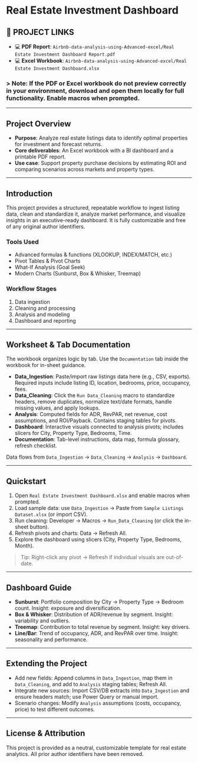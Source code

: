 # Real Estate Investment Dashboard

## 🔗 **PROJECT LINKS**  

- 💻 **PDF Report**: `Airbnb-data-analysis-using-Advanced-excel/Real Estate Investment Dashboard Report.pdf`  
- 💻 **Excel Workbook**: `Airbnb-data-analysis-using-Advanced-excel/Real Estate Investment Dashboard.xlsx`  

### > **Note:** If the PDF or Excel workbook do not preview correctly in your environment, download and open them locally for full functionality. Enable macros when prompted.

---

## Project Overview  
- **Purpose**: Analyze real estate listings data to identify optimal properties for investment and forecast returns.  
- **Core deliverables**: An Excel workbook with a BI dashboard and a printable PDF report.  
- **Use case**: Support property purchase decisions by estimating ROI and comparing scenarios across markets and property types.  

---

## Introduction  
This project provides a structured, repeatable workflow to ingest listing data, clean and standardize it, analyze market performance, and visualize insights in an executive-ready dashboard. It is fully customizable and free of any original author identifiers.

### Tools Used  
- Advanced formulas & functions (XLOOKUP, INDEX/MATCH, etc.)  
- Pivot Tables & Pivot Charts  
- What-If Analysis (Goal Seek)  
- Modern Charts (Sunburst, Box & Whisker, Treemap)  

### Workflow Stages  
1. Data ingestion  
2. Cleaning and processing  
3. Analysis and modeling  
4. Dashboard and reporting  

---

## Worksheet & Tab Documentation  
The workbook organizes logic by tab. Use the `Documentation` tab inside the workbook for in-sheet guidance.

- **Data_Ingestion**: Paste/import raw listings data here (e.g., CSV, exports). Required inputs include listing ID, location, bedrooms, price, occupancy, fees.  
- **Data_Cleaning**: Click the `Run Data_Cleaning` macro to standardize headers, remove duplicates, normalize text/date formats, handle missing values, and apply lookups.  
- **Analysis**: Computed fields for ADR, RevPAR, net revenue, cost assumptions, and ROI/Payback. Contains staging tables for pivots.  
- **Dashboard**: Interactive visuals connected to analysis pivots; includes slicers for City, Property Type, Bedrooms, Time.  
- **Documentation**: Tab-level instructions, data map, formula glossary, refresh checklist.  

Data flows from `Data_Ingestion` → `Data_Cleaning` → `Analysis` → `Dashboard`.

---

## Quickstart  
1. Open `Real Estate Investment Dashboard.xlsx` and enable macros when prompted.  
2. Load sample data: use `Data_Ingestion` → Paste from `Sample Listings Dataset.xlsx` (or import CSV).  
3. Run cleaning: Developer → Macros → `Run_Data_Cleaning` (or click the in-sheet button).  
4. Refresh pivots and charts: Data → Refresh All.  
5. Explore the dashboard using slicers (City, Property Type, Bedrooms, Month).  

> Tip: Right-click any pivot → Refresh if individual visuals are out-of-date.

---

## Dashboard Guide  
- **Sunburst**: Portfolio composition by City → Property Type → Bedroom count. Insight: exposure and diversification.  
- **Box & Whisker**: Distribution of ADR/revenue by segment. Insight: variability and outliers.  
- **Treemap**: Contribution to total revenue by segment. Insight: key drivers.  
- **Line/Bar**: Trend of occupancy, ADR, and RevPAR over time. Insight: seasonality and performance.  

---

## Extending the Project  
- Add new fields: Append columns in `Data_Ingestion`, map them in `Data_Cleaning`, and add to `Analysis` staging tables; Refresh All.  
- Integrate new sources: Import CSV/DB extracts into `Data_Ingestion` and ensure headers match; use Power Query or manual import.  
- Scenario changes: Modify `Analysis` assumptions (costs, occupancy, price) to test different outcomes.

---

## License & Attribution  
This project is provided as a neutral, customizable template for real estate analytics. All prior author identifiers have been removed.



